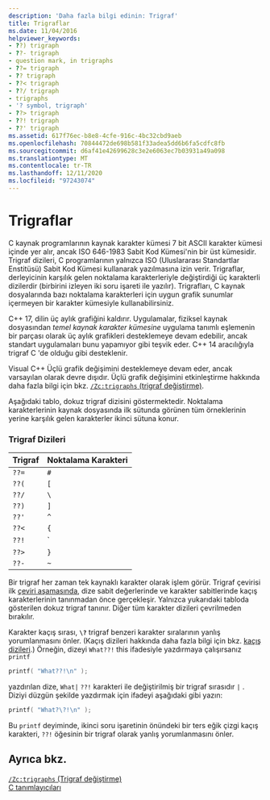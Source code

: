 ```yaml
---
description: 'Daha fazla bilgi edinin: Trigraf'
title: Trigraflar
ms.date: 11/04/2016
helpviewer_keywords:
- ??) trigraph
- ??- trigraph
- question mark, in trigraphs
- ??= trigraph
- ?? trigraph
- ??< trigraph
- ??/ trigraph
- trigraphs
- '? symbol, trigraph'
- ??> trigraph
- ??! trigraph
- ??' trigraph
ms.assetid: 617f76ec-b8e8-4cfe-916c-4bc32cbd9aeb
ms.openlocfilehash: 70844472de698b581f33adea5dd6b6fa5cdfc8fb
ms.sourcegitcommit: d6af41e42699628c3e2e6063ec7b03931a49a098
ms.translationtype: MT
ms.contentlocale: tr-TR
ms.lasthandoff: 12/11/2020
ms.locfileid: "97243074"
---
```

# <a name="trigraphs"></a>Trigraflar

C kaynak programlarının kaynak karakter kümesi 7 bit ASCII karakter kümesi içinde yer alır, ancak ISO 646-1983 Sabit Kod Kümesi'nin bir üst kümesidir. Trigraf dizileri, C programlarının yalnızca ISO (Uluslararası Standartlar Enstitüsü) Sabit Kod Kümesi kullanarak yazılmasına izin verir. Trigraflar, derleyicinin karşılık gelen noktalama karakterleriyle değiştirdiği üç karakterli dizilerdir (birbirini izleyen iki soru işareti ile yazılır). Trigrafları, C kaynak dosyalarında bazı noktalama karakterleri için uygun grafik sunumlar içermeyen bir karakter kümesiyle kullanabilirsiniz.

C++ 17, dilin üç aylık grafiğini kaldırır. Uygulamalar, fiziksel kaynak dosyasından *temel kaynak karakter kümesine* uygulama tanımlı eşlemenin bir parçası olarak üç aylık grafikleri desteklemeye devam edebilir, ancak standart uygulamaları bunu yapamıyor gibi teşvik eder. C++ 14 aracılığıyla trigraf C 'de olduğu gibi desteklenir.

Visual C++ Üçlü grafik değişimini desteklemeye devam eder, ancak varsayılan olarak devre dışıdır. Üçlü grafik değişimini etkinleştirme hakkında daha fazla bilgi için bkz. [ `/Zc:trigraphs` (trigraf değiştirme)](../build/reference/zc-trigraphs-trigraphs-substitution.md).

Aşağıdaki tablo, dokuz trigraf dizisini göstermektedir. Noktalama karakterlerinin kaynak dosyasında ilk sütunda görünen tüm örneklerinin yerine karşılık gelen karakterler ikinci sütuna konur.

### <a name="trigraph-sequences"></a>Trigraf Dizileri

| Trigraf | Noktalama Karakteri |
|----------|-----------------------|
| `??=` | `#` |
| `??(` | `[` |
| `??/` | `\` |
| `??)` | `]` |
| `??'` | `^` |
| `??<` | `{` |
| `??!` | `|` |
| `??>` | `}` |
| `??-` | `~` |

Bir trigraf her zaman tek kaynaklı karakter olarak işlem görür. Trigraf çevirisi ilk [çeviri aşamasında](../preprocessor/phases-of-translation.md), dize sabit değerlerinde ve karakter sabitlerinde kaçış karakterlerinin tanınmadan önce gerçekleşir. Yalnızca yukarıdaki tabloda gösterilen dokuz trigraf tanınır. Diğer tüm karakter dizileri çevrilmeden bırakılır.

Karakter kaçış sırası, **`\?`** trigraf benzeri karakter sıralarının yanlış yorumlanmasını önler. (Kaçış dizileri hakkında daha fazla bilgi için bkz. [kaçış dizileri](../c-language/escape-sequences.md).) Örneğin, dizeyi `What??!` this ifadesiyle yazdırmaya çalışırsanız `printf`

```C
printf( "What??!\n" );
```

yazdırılan dize, `What|` `??!` karakteri ile değiştirilmiş bir trigraf sırasıdır `|` . Diziyi düzgün şekilde yazdırmak için ifadeyi aşağıdaki gibi yazın:

```C
printf( "What?\?!\n" );
```

Bu `printf` deyiminde, ikinci soru işaretinin önündeki bir ters eğik çizgi kaçış karakteri, `??!` öğesinin bir trigraf olarak yanlış yorumlanmasını önler.

## <a name="see-also"></a>Ayrıca bkz.

[`/Zc:trigraphs` (Trigraf değiştirme)](../build/reference/zc-trigraphs-trigraphs-substitution.md)<br/>
[C tanımlayıcıları](../c-language/c-identifiers.md)
